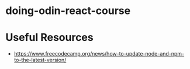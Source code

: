 # doing-odin-react-course

# Useful Resources

* https://www.freecodecamp.org/news/how-to-update-node-and-npm-to-the-latest-version/